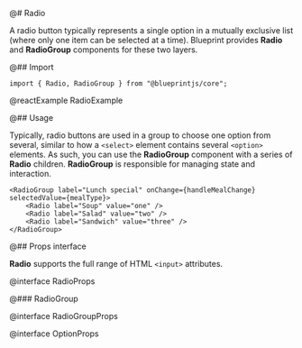@# Radio

A radio button typically represents a single option in a mutually exclusive list (where only one item can be
selected at a time). Blueprint provides **Radio** and **RadioGroup** components for these two layers.

@## Import

```tsx
import { Radio, RadioGroup } from "@blueprintjs/core";
```

@reactExample RadioExample

@## Usage

Typically, radio buttons are used in a group to choose one option from several, similar to how a `<select>` element
contains several `<option>` elements. As such, you can use the **RadioGroup** component with a series of **Radio** children.
**RadioGroup** is responsible for managing state and interaction.

```tsx
<RadioGroup label="Lunch special" onChange={handleMealChange} selectedValue={mealType}>
    <Radio label="Soup" value="one" />
    <Radio label="Salad" value="two" />
    <Radio label="Sandwich" value="three" />
</RadioGroup>
```

@## Props interface

**Radio** supports the full range of HTML `<input>` attributes.

@interface RadioProps

@### RadioGroup

@interface RadioGroupProps

@interface OptionProps
